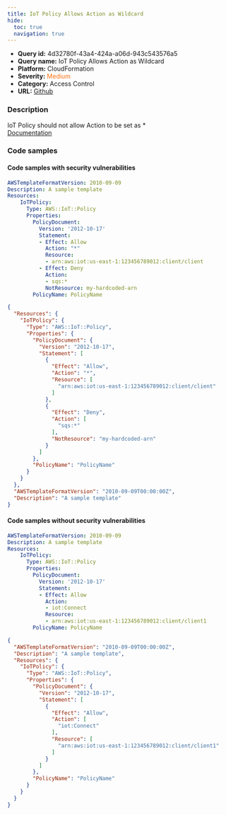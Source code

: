```yaml
---
title: IoT Policy Allows Action as Wildcard
hide:
  toc: true
  navigation: true
---
```


<style>
  .highlight .hll {
    background-color: #ff171742;
  }
  .md-content {
    max-width: 1100px;
    margin: 0 auto;
  }
</style>

-   **Query id:** 4d32780f-43a4-424a-a06d-943c543576a5
-   **Query name:** IoT Policy Allows Action as Wildcard
-   **Platform:** CloudFormation
-   **Severity:** <span style="color:#ff7213">Medium</span>
-   **Category:** Access Control
-   **URL:** [Github](https://github.com/Checkmarx/kics/tree/master/assets/queries/cloudFormation/aws/iot_policy_allows_action_as_wildcard)

### Description
IoT Policy should not allow Action to be set as *<br>
[Documentation](https://docs.aws.amazon.com/AWSCloudFormation/latest/UserGuide/aws-resource-iot-policy.html)

### Code samples
#### Code samples with security vulnerabilities
```yaml title="Positive test num. 1 - yaml file" hl_lines="7"
AWSTemplateFormatVersion: 2010-09-09
Description: A sample template
Resources:
    IoTPolicy:
      Type: AWS::IoT::Policy
      Properties:
        PolicyDocument:
          Version: '2012-10-17'
          Statement:
          - Effect: Allow
            Action: "*"
            Resource:
            - arn:aws:iot:us-east-1:123456789012:client/client
          - Effect: Deny
            Action:
            - sqs:*
            NotResource: my-hardcoded-arn
        PolicyName: PolicyName

```
```json title="Positive test num. 2 - json file" hl_lines="6"
{
  "Resources": {
    "IoTPolicy": {
      "Type": "AWS::IoT::Policy",
      "Properties": {
        "PolicyDocument": {
          "Version": "2012-10-17",
          "Statement": [
            {
              "Effect": "Allow",
              "Action": "*",
              "Resource": [
                "arn:aws:iot:us-east-1:123456789012:client/client"
              ]
            },
            {
              "Effect": "Deny",
              "Action": [
                "sqs:*"
              ],
              "NotResource": "my-hardcoded-arn"
            }
          ]
        },
        "PolicyName": "PolicyName"
      }
    }
  },
  "AWSTemplateFormatVersion": "2010-09-09T00:00:00Z",
  "Description": "A sample template"
}

```


#### Code samples without security vulnerabilities
```yaml title="Negative test num. 1 - yaml file"
AWSTemplateFormatVersion: 2010-09-09
Description: A sample template
Resources:
    IoTPolicy:
      Type: AWS::IoT::Policy
      Properties:
        PolicyDocument:
          Version: '2012-10-17'
          Statement:
          - Effect: Allow
            Action:
            - iot:Connect
            Resource:
            - arn:aws:iot:us-east-1:123456789012:client/client1
        PolicyName: PolicyName

```
```json title="Negative test num. 2 - json file"
{
  "AWSTemplateFormatVersion": "2010-09-09T00:00:00Z",
  "Description": "A sample template",
  "Resources": {
    "IoTPolicy": {
      "Type": "AWS::IoT::Policy",
      "Properties": {
        "PolicyDocument": {
          "Version": "2012-10-17",
          "Statement": [
            {
              "Effect": "Allow",
              "Action": [
                "iot:Connect"
              ],
              "Resource": [
                "arn:aws:iot:us-east-1:123456789012:client/client1"
              ]
            }
          ]
        },
        "PolicyName": "PolicyName"
      }
    }
  }
}

```

